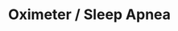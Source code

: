 ---
layout: default
title: Oximeter / Sleep Apnea
nav_order: 2
parent: Sleep research / theory / analysis
---